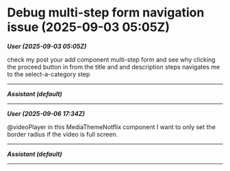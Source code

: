 <!-- Generated by SpecStory -->

<!-- cursor Session 04c57eeb-abdd-42c4-b566-b84ef2f8f3dd (2025-09-03 05:05Z) -->

# Debug multi-step form navigation issue (2025-09-03 05:05Z)

_**User (2025-09-03 05:05Z)**_

check my post your add component multi-step form and see why clicking the proceed button in from the title and  and description steps navigates me to the select-a-category step

---

_**Assistant (default)**_



---

_**User (2025-09-06 17:34Z)**_

@videoPlayer in this MediaThemeNotflix component I want to only set the border radius if the video is full screen.



---

_**Assistant (default)**_



---

